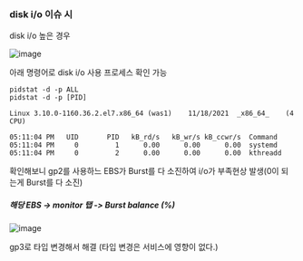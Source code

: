 ### disk i/o 이슈 시

disk i/o 높은 경우

![image](https://user-images.githubusercontent.com/38831314/142376103-d7707220-2f5c-4868-879b-0f2afd7d0598.png)

아래 명령어로 disk i/o 사용 프로세스 확인 가능

```
pidstat -d -p ALL
pidstat -d -p [PID]
```

```
Linux 3.10.0-1160.36.2.el7.x86_64 (was1) 	11/18/2021 	_x86_64_	(4 CPU)

05:11:04 PM   UID       PID   kB_rd/s   kB_wr/s kB_ccwr/s  Command
05:11:04 PM     0         1      0.00      0.00      0.00  systemd
05:11:04 PM     0         2      0.00      0.00      0.00  kthreadd
```

확인해보니 gp2를 사용하느 EBS가 Burst를 다 소진하여 i/o가 부족현상 발생(0이 되는게 Burst를 다 소진)

##### 해당 EBS -> monitor 탭 -> Burst balance (%)

![image](https://user-images.githubusercontent.com/38831314/142376649-962ffced-2708-45aa-be8e-7323433040c0.png)

gp3로 타입 변경해서 해결 (타입 변경은 서비스에 영향이 없다.)

